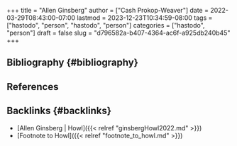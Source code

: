+++
title = "Allen Ginsberg"
author = ["Cash Prokop-Weaver"]
date = 2022-03-29T08:43:00-07:00
lastmod = 2023-12-23T10:34:59-08:00
tags = ["hastodo", "person", "hastodo", "person"]
categories = ["hastodo", "person"]
draft = false
slug = "d796582a-b407-4364-ac6f-a925db240b45"
+++

## Bibliography {#bibliography}

## References

<style>.csl-entry{text-indent: -1.5em; margin-left: 1.5em;}</style><div class="csl-bib-body">
</div>



## Backlinks {#backlinks}

-   [Allen Ginsberg | Howl]({{< relref "ginsbergHowl2022.md" >}})
-   [Footnote to Howl]({{< relref "footnote_to_howl.md" >}})
